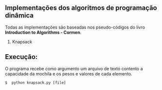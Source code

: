 ## Implementações dos algoritmos de programação dinâmica

Todas as implementações são baseadas nos pseudo-códigos do livro **Introduction to Algorithms - Cormen**.
1. Knapsack

## Execução:
O programa recebe como argumento um arquivo de texto contento a capacidade da mochila e os pesos e valores de cada elemento.
```
$  python knapsack.py [file]
```


